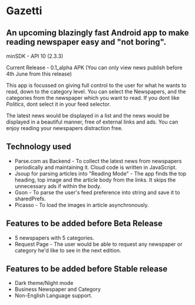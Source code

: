Gazetti
==============


An upcoming blazingly fast Android app to make reading newspaper easy and "not boring".
--------------

minSDK - API 10 (2.3.3)

Current Release - 0.1_alpha APK (You can only view news publish before 4th June from this release)

This app is focussed on giving full control to the user for what he wants to read, down to the category level. You can select the Newspapers, and the categories from the newspaper which you want to read. If you dont like *Politics*, dont select it in your feed selector.

The latest news would be displayed in a list and the news would be displayed in a beautiful manner, free of external links and ads. You can enjoy reading your newspapers distraction free.


Technology used
--------------

- Parse.com as Backend - To collect the latest news from newspapers periodically and maintaining it. Cloud code is written in JavaScript.
- Jsoup for parsing articles into "Reading Mode" - The app finds the top heading, top image and the article body from the links. It skips the unnecessary ads if within the body.
- Gson - To parse the user's feed preference into string and save it to sharedPrefs.
- Picasso - To load the images in article asynchronously.

Features to be added before Beta Release
-------------------
- 5 newspapers with 5 categories. 
- Request Page - The user would be able to request any newspaper or category he'd like to see in the next edition.

Features to be added before Stable release
-------------------
- Dark theme/Night mode
- Business Newspaper and Category
- Non-English Language support.
